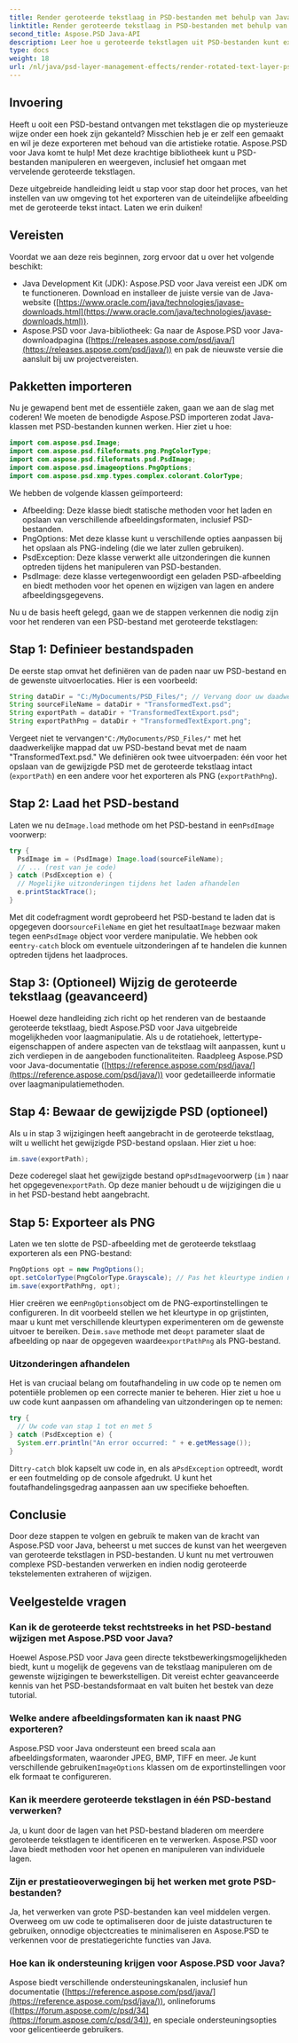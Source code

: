 ```yaml
---
title: Render geroteerde tekstlaag in PSD-bestanden met behulp van Java
linktitle: Render geroteerde tekstlaag in PSD-bestanden met behulp van Java
second_title: Aspose.PSD Java-API
description: Leer hoe u geroteerde tekstlagen uit PSD-bestanden kunt extraheren en renderen met behulp van Aspose.PSD voor Java. Deze stapsgewijze handleiding behandelt alles, van instellen tot exporteren.
type: docs
weight: 18
url: /nl/java/psd-layer-management-effects/render-rotated-text-layer-psd/
---
```

## Invoering

Heeft u ooit een PSD-bestand ontvangen met tekstlagen die op mysterieuze wijze onder een hoek zijn gekanteld? Misschien heb je er zelf een gemaakt en wil je deze exporteren met behoud van die artistieke rotatie. Aspose.PSD voor Java komt te hulp! Met deze krachtige bibliotheek kunt u PSD-bestanden manipuleren en weergeven, inclusief het omgaan met vervelende geroteerde tekstlagen. 

Deze uitgebreide handleiding leidt u stap voor stap door het proces, van het instellen van uw omgeving tot het exporteren van de uiteindelijke afbeelding met de geroteerde tekst intact. Laten we erin duiken!

## Vereisten

Voordat we aan deze reis beginnen, zorg ervoor dat u over het volgende beschikt:

- Java Development Kit (JDK): Aspose.PSD voor Java vereist een JDK om te functioneren. Download en installeer de juiste versie van de Java-website ([https://www.oracle.com/java/technologies/javase-downloads.html](https://www.oracle.com/java/technologies/javase-downloads.html)).
- Aspose.PSD voor Java-bibliotheek: Ga naar de Aspose.PSD voor Java-downloadpagina ([https://releases.aspose.com/psd/java/](https://releases.aspose.com/psd/java/)) en pak de nieuwste versie die aansluit bij uw projectvereisten.

## Pakketten importeren

Nu je gewapend bent met de essentiële zaken, gaan we aan de slag met coderen! We moeten de benodigde Aspose.PSD importeren zodat Java-klassen met PSD-bestanden kunnen werken. Hier ziet u hoe:

```java
import com.aspose.psd.Image;
import com.aspose.psd.fileformats.png.PngColorType;
import com.aspose.psd.fileformats.psd.PsdImage;
import com.aspose.psd.imageoptions.PngOptions;
import com.aspose.psd.xmp.types.complex.colorant.ColorType;
```

We hebben de volgende klassen geïmporteerd:

- Afbeelding: Deze klasse biedt statische methoden voor het laden en opslaan van verschillende afbeeldingsformaten, inclusief PSD-bestanden.
- PngOptions: Met deze klasse kunt u verschillende opties aanpassen bij het opslaan als PNG-indeling (die we later zullen gebruiken).
- PsdException: Deze klasse verwerkt alle uitzonderingen die kunnen optreden tijdens het manipuleren van PSD-bestanden.
- PsdImage: deze klasse vertegenwoordigt een geladen PSD-afbeelding en biedt methoden voor het openen en wijzigen van lagen en andere afbeeldingsgegevens.

Nu u de basis heeft gelegd, gaan we de stappen verkennen die nodig zijn voor het renderen van een PSD-bestand met geroteerde tekstlagen:

## Stap 1: Definieer bestandspaden

De eerste stap omvat het definiëren van de paden naar uw PSD-bestand en de gewenste uitvoerlocaties. Hier is een voorbeeld:

```java
String dataDir = "C:/MyDocuments/PSD_Files/"; // Vervang door uw daadwerkelijke mappad
String sourceFileName = dataDir + "TransformedText.psd";
String exportPath = dataDir + "TransformedTextExport.psd";
String exportPathPng = dataDir + "TransformedTextExport.png";
```

Vergeet niet te vervangen`"C:/MyDocuments/PSD_Files/"` met het daadwerkelijke mappad dat uw PSD-bestand bevat met de naam "TransformedText.psd." We definiëren ook twee uitvoerpaden: één voor het opslaan van de gewijzigde PSD met de geroteerde tekstlaag intact (`exportPath`) en een andere voor het exporteren als PNG (`exportPathPng`).

## Stap 2: Laad het PSD-bestand

 Laten we nu de`Image.load` methode om het PSD-bestand in een`PsdImage` voorwerp:

```java
try {
  PsdImage im = (PsdImage) Image.load(sourceFileName);
  // ... (rest van je code)
} catch (PsdException e) {
  // Mogelijke uitzonderingen tijdens het laden afhandelen
  e.printStackTrace();
}
```

 Met dit codefragment wordt geprobeerd het PSD-bestand te laden dat is opgegeven door`sourceFileName` en giet het resultaat`Image` bezwaar maken tegen een`PsdImage` object voor verdere manipulatie. We hebben ook een`try-catch` block om eventuele uitzonderingen af te handelen die kunnen optreden tijdens het laadproces.

## Stap 3: (Optioneel) Wijzig de geroteerde tekstlaag (geavanceerd)

Hoewel deze handleiding zich richt op het renderen van de bestaande geroteerde tekstlaag, biedt Aspose.PSD voor Java uitgebreide mogelijkheden voor laagmanipulatie. Als u de rotatiehoek, lettertype-eigenschappen of andere aspecten van de tekstlaag wilt aanpassen, kunt u zich verdiepen in de aangeboden functionaliteiten. Raadpleeg Aspose.PSD voor Java-documentatie ([https://reference.aspose.com/psd/java/](https://reference.aspose.com/psd/java/)) voor gedetailleerde informatie over laagmanipulatiemethoden.

## Stap 4: Bewaar de gewijzigde PSD (optioneel)

Als u in stap 3 wijzigingen heeft aangebracht in de geroteerde tekstlaag, wilt u wellicht het gewijzigde PSD-bestand opslaan. Hier ziet u hoe:

```java
im.save(exportPath);
```

 Deze coderegel slaat het gewijzigde bestand op`PsdImage`voorwerp (`im` ) naar het opgegeven`exportPath`. Op deze manier behoudt u de wijzigingen die u in het PSD-bestand hebt aangebracht.

## Stap 5: Exporteer als PNG

Laten we ten slotte de PSD-afbeelding met de geroteerde tekstlaag exporteren als een PNG-bestand:

```java
PngOptions opt = new PngOptions();
opt.setColorType(PngColorType.Grayscale); // Pas het kleurtype indien nodig aan
im.save(exportPathPng, opt);
```

 Hier creëren we een`PngOptions`object om de PNG-exportinstellingen te configureren. In dit voorbeeld stellen we het kleurtype in op grijstinten, maar u kunt met verschillende kleurtypen experimenteren om de gewenste uitvoer te bereiken. De`im.save` methode met de`opt` parameter slaat de afbeelding op naar de opgegeven waarde`exportPathPng` als PNG-bestand.

### Uitzonderingen afhandelen

Het is van cruciaal belang om foutafhandeling in uw code op te nemen om potentiële problemen op een correcte manier te beheren. Hier ziet u hoe u uw code kunt aanpassen om afhandeling van uitzonderingen op te nemen:

```java
try {
  // Uw code van stap 1 tot en met 5
} catch (PsdException e) {
  System.err.println("An error occurred: " + e.getMessage());
}
```

 Dit`try-catch` blok kapselt uw code in, en als a`PsdException` optreedt, wordt er een foutmelding op de console afgedrukt. U kunt het foutafhandelingsgedrag aanpassen aan uw specifieke behoeften.

## Conclusie

Door deze stappen te volgen en gebruik te maken van de kracht van Aspose.PSD voor Java, beheerst u met succes de kunst van het weergeven van geroteerde tekstlagen in PSD-bestanden. U kunt nu met vertrouwen complexe PSD-bestanden verwerken en indien nodig geroteerde tekstelementen extraheren of wijzigen.

## Veelgestelde vragen

### Kan ik de geroteerde tekst rechtstreeks in het PSD-bestand wijzigen met Aspose.PSD voor Java?

Hoewel Aspose.PSD voor Java geen directe tekstbewerkingsmogelijkheden biedt, kunt u mogelijk de gegevens van de tekstlaag manipuleren om de gewenste wijzigingen te bewerkstelligen. Dit vereist echter geavanceerde kennis van het PSD-bestandsformaat en valt buiten het bestek van deze tutorial.

### Welke andere afbeeldingsformaten kan ik naast PNG exporteren?

 Aspose.PSD voor Java ondersteunt een breed scala aan afbeeldingsformaten, waaronder JPEG, BMP, TIFF en meer. Je kunt verschillende gebruiken`ImageOptions` klassen om de exportinstellingen voor elk formaat te configureren.

### Kan ik meerdere geroteerde tekstlagen in één PSD-bestand verwerken?

Ja, u kunt door de lagen van het PSD-bestand bladeren om meerdere geroteerde tekstlagen te identificeren en te verwerken. Aspose.PSD voor Java biedt methoden voor het openen en manipuleren van individuele lagen.

### Zijn er prestatieoverwegingen bij het werken met grote PSD-bestanden?

Ja, het verwerken van grote PSD-bestanden kan veel middelen vergen. Overweeg om uw code te optimaliseren door de juiste datastructuren te gebruiken, onnodige objectcreaties te minimaliseren en Aspose.PSD te verkennen voor de prestatiegerichte functies van Java.

### Hoe kan ik ondersteuning krijgen voor Aspose.PSD voor Java?

Aspose biedt verschillende ondersteuningskanalen, inclusief hun documentatie ([https://reference.aspose.com/psd/java/](https://reference.aspose.com/psd/java/)), onlineforums ([https://forum.aspose.com/c/psd/34](https://forum.aspose.com/c/psd/34)), en speciale ondersteuningsopties voor gelicentieerde gebruikers.